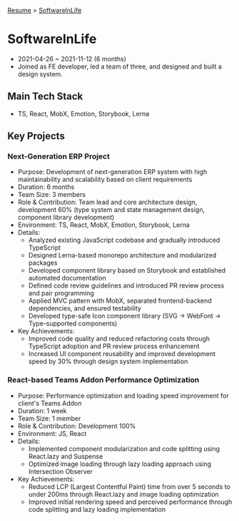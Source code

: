 [Resume](../README.md) &gt; [SoftwareInLife](./5_softwareinlife.md)

# SoftwareInLife

- 2021-04-26 ~ 2021-11-12 (6 months)
- Joined as FE developer, led a team of three, and designed and built a design system.

## Main Tech Stack

- TS, React, MobX, Emotion, Storybook, Lerna

## Key Projects

### Next-Generation ERP Project

- Purpose: Development of next-generation ERP system with high maintainability and scalability based on client requirements
- Duration: 6 months
- Team Size: 3 members
- Role & Contribution: Team lead and core architecture design, development 60% (type system and state management design, component library development)
- Environment: TS, React, MobX, Emotion, Storybook, Lerna
- Details:
  - Analyzed existing JavaScript codebase and gradually introduced TypeScript
  - Designed Lerna-based monorepo architecture and modularized packages
  - Developed component library based on Storybook and established automated documentation
  - Defined code review guidelines and introduced PR review process and pair programming
  - Applied MVC pattern with MobX, separated frontend-backend dependencies, and ensured testability
  - Developed type-safe Icon component library (SVG → WebFont → Type-supported components)
- Key Achievements:
  - Improved code quality and reduced refactoring costs through TypeScript adoption and PR review process enhancement
  - Increased UI component reusability and improved development speed by 30% through design system implementation

### React-based Teams Addon Performance Optimization

- Purpose: Performance optimization and loading speed improvement for client's Teams Addon
- Duration: 1 week
- Team Size: 1 member
- Role & Contribution: Development 100%
- Environment: JS, React
- Details:
  - Implemented component modularization and code splitting using React.lazy and Suspense
  - Optimized image loading through lazy loading approach using Intersection Observer
- Key Achievements:
  - Reduced LCP (Largest Contentful Paint) time from over 5 seconds to under 200ms through React.lazy and image loading optimization
  - Improved initial rendering speed and perceived performance through code splitting and lazy loading implementation
